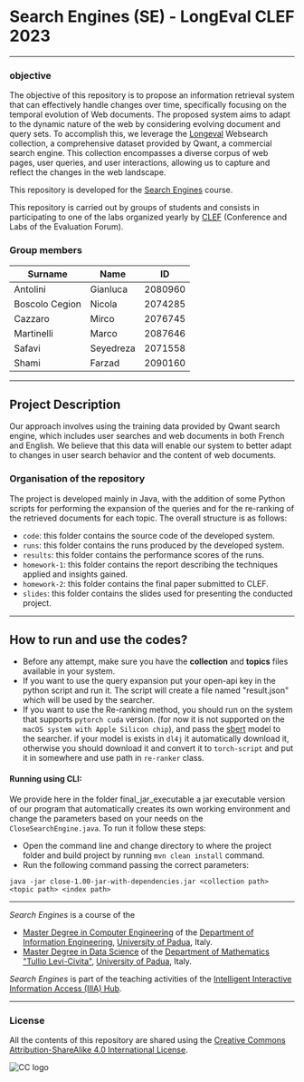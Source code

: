 # Search Engines (SE) - LongEval CLEF 2023

---
### objective ###
The objective of this repository is to propose an information retrieval system that can effectively handle changes over time, specifically focusing on the temporal evolution of Web documents. The proposed system aims to adapt to the dynamic nature of the web by considering evolving document and query sets. To accomplish this, we leverage the [Longeval](https://clef-longeval.github.io/tasks/) Websearch collection, a comprehensive dataset provided by Qwant, a commercial search engine. This collection encompasses a diverse corpus of web pages, user queries, and user interactions, allowing us to capture and reflect the changes in the web landscape.

This repository is developed for the [Search Engines](https://iiia.dei.unipd.it/education/search-engines/) course.

This repository is carried out by groups of students and consists in participating to one of the labs organized yearly by [CLEF](https://www.clef-initiative.eu/) (Conference and Labs of the Evaluation Forum).

### Group members ###

| Surname       | Name       | ID       |
| ------------- |------------|----------|
| Antolini	| Gianluca	    | 2080960	       |
| Boscolo Cegion		| Nicola	    | 2074285	 |
| Cazzaro		| Mirco	     | 2076745  |
| Martinelli	| Marco	     | 2087646	 |
| Safavi        | Seyedreza	 | 2071558	       |
| Shami		| Farzad		   | 2090160	 |

---
## Project Description ##
Our approach involves using the training data provided by Qwant search engine, which includes user searches and web documents in both French and English. We believe that this data will enable our system to better adapt to changes in user search behavior and the content of web documents.

### Organisation of the repository ###

The project is developed mainly in Java, with the addition of some Python scripts for performing the expansion of the queries and for the re-ranking of the retrieved documents for each topic. The overall structure is as follows:

* `code`: this folder contains the source code of the developed system.
* `runs`: this folder contains the runs produced by the developed system.
* `results`: this folder contains the performance scores of the runs.
* `homework-1`: this folder contains the report describing the techniques applied and insights gained.
* `homework-2`: this folder contains the final paper submitted to CLEF.
* `slides`: this folder contains the slides used for presenting the conducted project.
---

## How to run and use the codes? ##

* Before any attempt, make sure you have the **collection** and **topics** files available in your system.
* If you want to use the query expansion put your open-api key in the python script and run it. The script will create a file named "result.json" which will be used by the searcher.
* If you want to use the Re-ranking method, you should run on the system that supports `pytorch cuda` version. (for now it is not supported on the `macOS system with Apple Silicon chip`), and pass the [sbert](https://huggingface.co/sentence-transformers) model to the searcher. if your model is exists in `dl4j` it automatically download it, otherwise you should download it and convert it to `torch-script` and put it in somewhere and use path in `re-ranker` class.

#### Running using CLI: ####
We provide here in the folder final_jar_executable a jar executable version of our program
that automatically creates its own working environment and change the parameters based on your needs on the `CloseSearchEngine.java`. To run it follow these steps:

* Open the command line and change directory to where the project folder and build project by running `mvn clean install` command.
* Run the following command passing the correct parameters:
```
java -jar close-1.00-jar-with-dependencies.jar <collection path> <topic path> <index path>
```
----

*Search Engines* is a course of the

* [Master Degree in Computer Engineering](https://degrees.dei.unipd.it/master-degrees/computer-engineering/) of the  [Department of Information Engineering](https://www.dei.unipd.it/en/), [University of Padua](https://www.unipd.it/en/), Italy.
* [Master Degree in Data Science](https://datascience.math.unipd.it/) of the  [Department of Mathematics "Tullio Levi-Civita"](https://www.math.unipd.it/en/), [University of Padua](https://www.unipd.it/en/), Italy.

*Search Engines* is part of the teaching activities of the [Intelligent Interactive Information Access (IIIA) Hub](http://iiia.dei.unipd.it/).


----
### License ###

All the contents of this repository are shared using the [Creative Commons Attribution-ShareAlike 4.0 International License](http://creativecommons.org/licenses/by-sa/4.0/).

![CC logo](https://i.creativecommons.org/l/by-sa/4.0/88x31.png)

